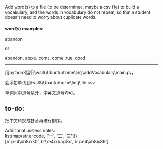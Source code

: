 Add word(s) to a file (to be determined, maybe a csv file) to build a vocabulary, and the words in vocabulary do not repeat, so that a student doesn't need to worry about duplicate words.


#### word(s) examples:

abandon

or

abandon, apple, come, come true, good

---

用python3运行\\wsl$\Ubuntu\home\lintj\addVocabulary\main.py，

会添加单词到\\wsl$\Ubuntu\home\lintj\file.csv

单词间中逗号隔开，中英文逗号均可。

## to-do:  
把中文转换成拼音再进行排序。

Additional useless notes:  
list(map(str.encode, ['一', '二', '三']))  
[b'\xe4\xb8\x80', b'\xe4\xba\x8c', b'\xe4\xb8\x89']

